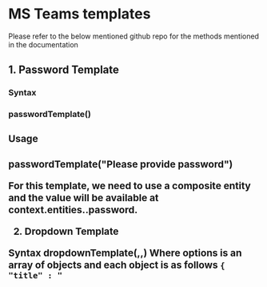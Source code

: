 <h1>MS Teams templates</h1>

Please refer to the below mentioned github repo for the methods mentioned in the documentation

<h2>1. Password Template</h2>

<h3>Syntax<h3>
passwordTemplate(<string to be displayed>)

<h3>Usage<h3>
passwordTemplate("Please provide password")

For this template, we need to use a composite entity and the value will be available at context.entities.<entityName>.password.


2. Dropdown Template

Syntax
dropdownTemplate(<string to be displayed>,<placeholder text>,<options>)
Where options is an array of objects and each object is as follows
    <code>{
        "title" : "<title>",
        "payload" : "<payload>"
    }</code>

Usage
dropdownTemplate("Please choose option from below","select option",[{"title": "option1","payload": "option1"},{"title": "option2","payload": "option2"},{"title": "option3","payload": "option3"}])

For this template, we need to use a composite entity and the value will be available at context.entities.<entityName>.choice.


3. Button Template

Syntax
buttonTemplate(<string to be displayed>,<options>)
Where options is an array of objects and each object is as follows
    Button
        {
            "type" : "postback"
            "title" : "<title>",
            "payload" : "<payload>"
        }
    URL
        {
            "type" : "url"
            "title" : "<title>",
            "url" : "<URL>"
        }

Usage
buttonTemplate("buttons to test", [{"type": "postback", "title": "button1","payload": "b1"}, { "type": "postback", "title": "button2", "payload": "b2" }, { "type": "url", "title": "google", "url": "https://www.google.com" }, { "type": "postback", "title": "button3", "payload": "b3" }, { "type": "postback", "title": "button4", "payload": "b4" }, { "type": "postback", "title": "button5", "payload": "b5" }, { "type": "postback", "title": "button6", "payload": "b6" }, { "type": "postback", "title": "button7", "payload": "b7" }, { "type": "url", "title": "bots", "url": "https://bots.kore.ai" }, { "type": "postback", "title": "button8", "payload": "b8" }, { "type": "postback", "title": "button9", "payload": "b9" }, { "type": "postback", "title": "button10", "payload": "b10" }, { "type": "postback", "title": "button11", "payload": "b11" }, { "type": "url", "title": "youtube", "url": "https://www.youtube.com" }])))


4. Table Template
Syntax
tableTemplate(<string to be displayed>,<options>)
Where options is an object and has two keys i.e columns and rows
    {
        "columns" :[
        {
            "name" : "<cloumn 1 name>",
            "align" : "<left/center/right>" // optional
        }
    ]
    "rows" : [
            [{
                "text":<value>,
                "align" : ""<left/center/right>" //optional
            }]
        ]
    }
Usage
tableTemplate("Here are the ticket details",  {
    "columns": [
        {"name": "column1"},{"name": "column2","align": "center"},{"name": "column3","align": "right"}
    ],
    "rows": [
        [{ "text": "value11" }, { "text": "value12", "align": "center" }, { "text": "value13", "align": "right" }],
        [{ "text": "value21" }, { "text": "value22", "align": "center" }, { "text": "value23", "align": "right" }],
        [{ "text": "value31" }, { "text": "value32", "align": "center" }, { "text": "value33", "align": "right" }]
    ]
})


5. Image Template
Syntax
imageTemplate(<string to be displayed>, "image url")
Usage
imageTemplate("Here is the image","https://upload.wikimedia.org/wikipedia/commons/thumb/4/49/Seattle_monorail01_2008-02-25.jpg/1024px-Seattle_monorail01_2008-02-25.jpg")


6. Carousel Template

Syntax
tableTemplate(<string to be displayed>,<options>)
Where options is an array of objects and each object is as follows
{
	"Image_url" : "url" //optional
    "title": "<title>",
	"subtitle": "<subtitle>",
	"default_actions": [
        {
            "type" : "postback"
            "title" : "<title>",
            "payload" : "<payload>"
        }
        //or
        {
            "type" : "url"
            "title" : "<title>",
            "url" : "<URL>"
        }  
	] //optional
}

Usage
carouselTemplate("Here are the carousel items",[
    {
        "image_url": "https://upload.wikimedia.org/wikipedia/commons/thumb/4/49/Seattle_monorail01_2008-02-25.jpg/1024px-Seattle_monorail01_2008-02-25.jpg",
        "title": "Carouse1",
        "subtitle": "This is carousel1 template",
        "default_actions": [
            { "type": "postback", "title": "button1", "payload": "b1" },
            { "type": "url", "title": "google", "url": "https://www.google.com" }
        ]
    },
    {
        "image_url": "https://upload.wikimedia.org/wikipedia/commons/thumb/4/49/Seattle_monorail01_2008-02-25.jpg/1024px-Seattle_monorail01_2008-02-25.jpg",
        "title": "Carouse2",
        "subtitle": "This is carousel2 template",
        "default_actions": [
            { "type": "postback", "title": "button2", "payload": "b2" }
        ]
    },
    {
        "title": "Carouse1",
        "subtitle": "This is carousel3 template",
        "default_actions": [
            { "type": "postback", "title": "button3", "payload": "b3" },
            { "type": "url", "title": "google", "url": "https://www.google.com" }
        ]
    }
])


7. Multiselect Template

Syntax
multiSelectTemplate(<string to be displayed>,<options>)
Where options is an array of choices(strings)

Usage
multiSelectTemplate("Please choose choices from below",["User1","User2","User3","User4","User5"])

For this template, we need to use a composite entity and the value will be available at context.entities.<entityName>. The entity will contains object with the choices as keys. The selected keys value will be true and the remaining keys will be false.


8. Date Template

Syntax
dateTemplate(<string to be displayed>)

Usage
dateTemplate("Please choose the date from below")

For this template, we need to use a composite entity and the value will be available at context.entities.<entityName>.date.
